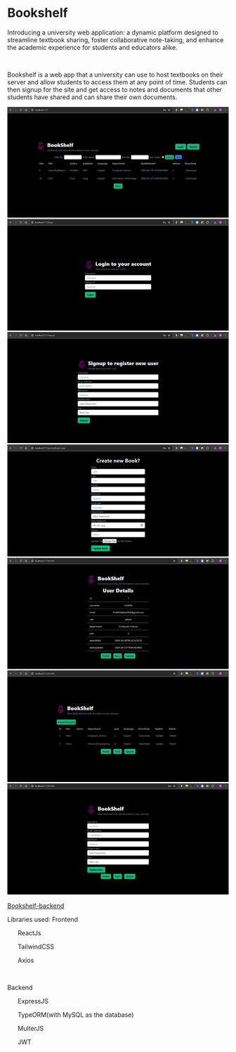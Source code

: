 <H1>Bookshelf</H1>
<p>Introducing a university web application: a dynamic platform designed to streamline textbook sharing, foster collaborative note-taking, and enhance the academic experience for students and educators alike.
</p>
<br>
<p>Bookshelf is a web app that a university can use to host textbooks on their server and allow students to access them at any point of time. Students can then signup for the site and get access to notes and documents that other students have shared and can share their own documents.</p>

<img src= "Images/Picture1.jpg" alt= "Demo-Image">
<img src= "Images/Picture2.png" alt= "Demo-Image">
<img src= "Images/Picture3.png" alt= "Demo-Image">
<img src= "Images/Picture4.png" alt= "Demo-Image">
<img src= "Images/Picture5.jpg" alt= "Demo-Image">
<img src= "Images/Picture6.jpg" alt= "Demo-Image">
<img src= "Images/Picture7.png" alt= "Demo-Image">


[Bookshelf-backend](https://github.com/AryanTijare/Bookshelf-backend)
<p>Libraries used: Frontend</p>
<ul>ReactJs</ul>
<ul>TailwindCSS</ul>
<ul>Axios</ul>
<br>
<p>Backend</p>
<ul>ExpressJS</ul>
<ul>TypeORM(with MySQL as the database)</ul>
<ul>MulterJS</ul>
<ul>JWT</ul>
